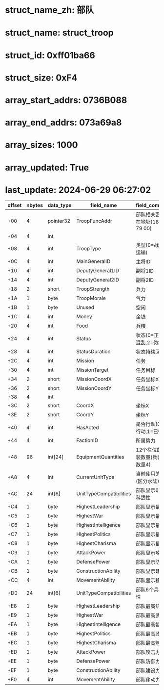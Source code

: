 # struct_name_zh: 部队
# struct_name: struct_troop
# struct_id: 0xff01ba66
# struct_size: 0xF4
# array_start_addrs: 0736B088
# array_end_addrs: 073a69a8
# array_sizes: 1000
# array_updated: True
# last_update: 2024-06-29 06:27:02

| offset | nbytes | data_type | field_name              | field_comment                     |
| ------ | ------ | --------- | ----------------------- | --------------------------------- |
| +00    | 4      | pointer32 | TroopFuncAddr           | 部队相关函数所在地址(18 CC 79 00) |
| +04    | 4      | int       |                         |                                   |
| +08    | 4      | int       | TroopType               | 类型(0=战斗,1=运输)               |
| +0C    | 4      | int       | MainGeneralID           | 主将ID                            |
| +10    | 4      | int       | DeputyGeneral1ID        | 副将1ID                           |
| +14    | 4      | int       | DeputyGeneral2ID        | 副将2ID                           |
| +18    | 2      | short     | TroopStrength           | 兵力                              |
| +1A    | 1      | byte      | TroopMorale             | 气力                              |
| +1B    | 1      | byte      | Unused                  | 空闲                              |
| +1C    | 4      | int       | Money                   | 金钱                              |
| +20    | 4      | int       | Food                    | 兵粮                              |
| +24    | 4      | int       | Status                  | 状态(0=正常,1=混乱,2=伪报)        |
| +28    | 4      | int       | StatusDuration          | 状态持续回合                      |
| +2C    | 4      | int       | Mission                 | 任务                              |
| +30    | 4      | int       | MissionTarget           | 任务目标                          |
| +34    | 2      | short     | MissionCoordX           | 任务坐标X                         |
| +36    | 2      | short     | MissionCoordY           | 任务坐标Y                         |
| +38    | 4      | int       |                         |                                   |
| +3C    | 2      | short     | CoordX                  | 坐标X                             |
| +3E    | 2      | short     | CoordY                  | 坐标Y                             |
| +40    | 4      | int       | HasActed                | 是否行动(0=未行动,1=已行动)       |
| +44    | 4      | int       | FactionID               | 所属势力                          |
| +48    | 96     | int[24]   | EquipmentQuantities     | 12个栏位的兵装数量(兵装4 + 数量4) |
| +A8    | 4      | int       | CurrentUnitType         | 当前使用的兵种(区分水陆)          |
| +AC    | 24     | int[6]    | UnitTypeCompatibilities | 部队显示6个兵科适性               |
| +C4    | 1      | byte      | HighestLeadership       | 部队显示最高统                    |
| +C5    | 1      | byte      | HighestWar              | 部队显示最高武                    |
| +C6    | 1      | byte      | HighestIntelligence     | 部队显示最高智                    |
| +C7    | 1      | byte      | HighestPolitics         | 部队显示最高政                    |
| +C8    | 1      | byte      | HighestCharisma         | 部队显示最高魅                    |
| +C9    | 1      | byte      | AttackPower             | 部队显示攻击力                    |
| +CA    | 1      | byte      | DefensePower            | 部队显示防御力                    |
| +CB    | 1      | byte      | ConstructionAbility     | 部队显示建设力                    |
| +CC    | 4      | int       | MovementAbility         | 部队显示移动力                    |
| +D0    | 24     | int[6]    | UnitTypeCompatibilities | 部队6个兵科适性                   |
| +E8    | 1      | byte      | HighestLeadership       | 部队最高统                        |
| +E9    | 1      | byte      | HighestWar              | 部队最高武                        |
| +EA    | 1      | byte      | HighestIntelligence     | 部队最高智                        |
| +EB    | 1      | byte      | HighestPolitics         | 部队最高政                        |
| +EC    | 1      | byte      | HighestCharisma         | 部队最高魅                        |
| +ED    | 1      | byte      | AttackPower             | 部队攻击力                        |
| +EE    | 1      | byte      | DefensePower            | 部队防御力                        |
| +EF    | 1      | byte      | ConstructionAbility     | 部队建设力                        |
| +F0    | 4      | int       | MovementAbility         | 部队移动力                        |

